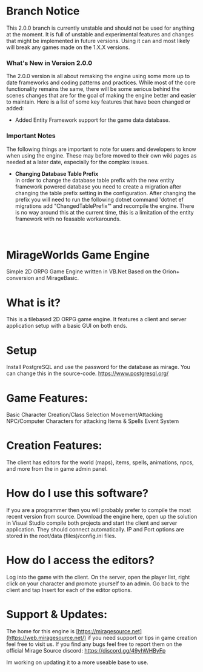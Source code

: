 # Branch Notice
This 2.0.0 branch is currently unstable and should not be used for anything at the moment. It is full of unstable and experimental features and changes that might be implemented in future versions. Using it can and most likely will break any games made on the 1.X.X versions.

### What's New in Version 2.0.0

The 2.0.0 version is all about remaking the engine using some more up to date frameworks and coding patterns and practices. While most of the core functionality remains the same, there will be some serious behind the scenes changes that are for the goal of making the engine better and easier to maintain. Here is a list of some key features that have been changed or added:

- Added Entity Framework support for the game data database.

### Important Notes

The following things are important to note for users and developers to know when using the engine. These may before moved to their own wiki pages as needed at a later date, especially for the complex issues.

- **Changing Database Table Prefix**  
In order to change the database table prefix with the new entity framework powered database you need to create a migration after changing the table prefix setting in the configuration. After changing the prefix you will need to run the following dotnet command 'dotnet ef migrations add "ChangedTablePrefix"' and recompile the engine. There is no way around this at the current time, this is a limitation of the entity framework with no feasable workarounds.

&nbsp;  

MirageWorlds Game Engine
=================

Simple 2D ORPG Game Engine written in VB.Net
Based on the Orion+ conversion and MirageBasic.

What is it?
===========
This is a tilebased 2D ORPG game engine. It features a client and server application setup with a basic GUI on both ends.

Setup
===========
Install PostgreSQL and use the password for the database as mirage. You can change this in the source-code.
https://www.postgresql.org/

Game Features:
==============
Basic Character Creation/Class Selection
Movement/Attacking
NPC/Computer Characters for attacking
Items & Spells
Event System

Creation Features:
==================
The client has editors for the world (maps), items, spells, animations, npcs, and more from the in game admin panel.

How do I use this software?
===========================
If you are a programmer then you will probably prefer to compile the most recent version from source. Download the engine here, open up the solution in Visual Studio compile both projects and start the client and server application. They should connect automatically. IP and Port options are stored in the root/data (files)/config.ini files.

How do I access the editors?
============================
Log into the game with the client. On the server, open the player list, right click on your character and promote yourself to an admin. Go back to the client and tap Insert for each of the editor options.

Support & Updates:
==================
The home for this engine is [https://miragesource.net](https://web.miragesource.net/) if you need support or tips in game creation feel free to visit us. If you find any bugs feel free to report them on the official Mirage Source discord: https://discord.gg/49yhWHByFp

Im working on updating it to a more useable base to use.
